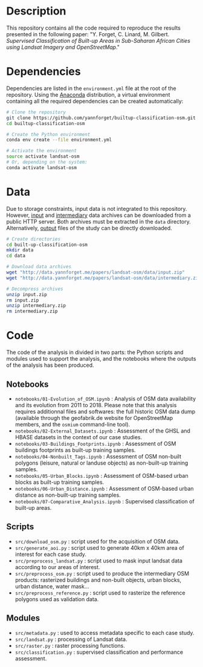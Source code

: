 # Description

This repository contains all the code required to reproduce the results presented in the following paper: "Y. Forget, C. Linard, M. Gilbert. *Supervised Classification of Built-up Areas in Sub-Saharan African Cities using Landsat Imagery and OpenStreetMap*."

# Dependencies

Dependencies are listed in the `environment.yml` file at the root of the repository. Using the [Anaconda](https://www.anaconda.com/download) distribution, a virtual environment containing all the required dependencies can be created automatically:

``` sh
# Clone the repository
git clone https://github.com/yannforget/builtup-classification-osm.git
cd builtup-classification-osm

# Create the Python environment
conda env create --file environment.yml

# Activate the environment
source activate landsat-osm
# Or, depending on the system:
conda activate landsat-osm
```

# Data

Due to storage constraints, input data is not integrated to this repository. However, [input]("http://data.yannforget.me/papers/landsat-osm/data/input.zip") and [intermediary]("http://data.yannforget.me/papers/landsat-osm/data/intermediary.zip") data archives can be downloaded from a public HTTP server. Both archives must be extracted in the `data` directory. Alternatively, [output]("http://data.yannforget.me/papers/landsat-osm/data/output.zip) files of the study can be directly downloaded.

``` sh
# Create directories
cd built-up-classification-osm
mkdir data
cd data

# Download data archives
wget "http://data.yannforget.me/papers/landsat-osm/data/input.zip"
wget "http://data.yannforget.me/papers/landsat-osm/data/intermediary.zip"

# Decompress archives
unzip input.zip
rm input.zip
unzip intermediary.zip
rm intermediary.zip
```

# Code

The code of the analysis in divided in two parts: the Python scripts and modules used to support the analysis, and the notebooks where the outputs of the analysis has been produced.

## Notebooks

* `notebooks/01-Evolution_of_OSM.ipynb` : Analysis of OSM data availability and its evolution from 2011 to 2018. Please note that this analysis requires additionnal files and softwares: the full historic OSM data dump (available through the geofabrik.de website for OpenStreetMap members, and the `osmium` command-line tool).
* `notebooks/02-External_Datasets.ipynb` : Assessment of the GHSL and HBASE datasets in the context of our case studies.
* `notebooks/03-Buildings_Footprints.ipynb` : Assessment of OSM buildings footprints as built-up training samples.
* `notebooks/04-Nonbuilt_Tags.ipynb` : Assessment of OSM non-built polygons (leisure, natural or landuse objects) as non-built-up training samples.
* `notebooks/05-Urban_Blocks.ipynb` : Assessment of OSM-based urban blocks as built-up training samples.
* `notebooks/06-Urban_Distance.ipynb` : Assessment of OSM-based urban distance as non-built-up training samples.
* `notebooks/07-Comparative_Analysis.ipynb` : Supervised classification of built-up areas.

## Scripts

* `src/download_osm.py` : script used for the acquisition of OSM data.
* `src/generate_aoi.py` : script used to generate 40km x 40km area of interest for each case study.
* `src/preprocess_landsat.py` : script used to mask input landsat data according to our areas of interest.
* `src/preprocess_osm.py` : script used to produce the intermediary OSM products: rasterized buildings and non-built objects, urban blocks, urban distance, water mask...
* `src/preprocess_reference.py` : script used to rasterize the reference polygons used as validation data.

## Modules

* `src/metadata.py` : used to access metadata specific to each case study.
* `src/landsat.py` : processing of Landsat data.
* `src/raster.py` : raster processing functions.
* `src/classification.py` : supervised classification and performance assessment.
